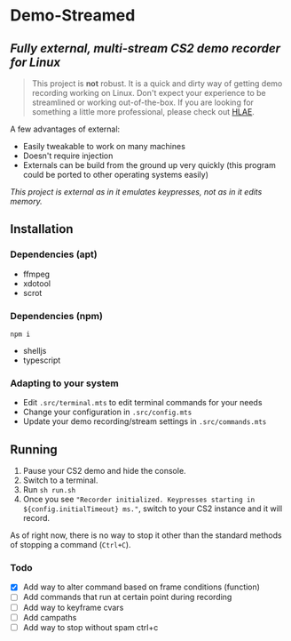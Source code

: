 # Demo-Streamed
## *Fully external, multi-stream CS2 demo recorder for Linux*

> This project is **not** robust. It is a quick and dirty way of getting demo recording working on Linux. Don't expect your experience to be streamlined or working out-of-the-box. If you are looking for something a little more professional, please check out [HLAE](https://github.com/advancedfx/advancedfx).

A few advantages of external:
- Easily tweakable to work on many machines
- Doesn't require injection
- Externals can be build from the ground up very quickly (this program could be ported to other operating systems easily)

*This project is external as in it emulates keypresses, not as in it edits memory.*


## Installation
### Dependencies (apt)
- ffmpeg
- xdotool
- scrot

### Dependencies (npm)
`npm i`
- shelljs
- typescript

### Adapting to your system
- Edit `.src/terminal.mts` to edit terminal commands for your needs
- Change your configuration in `.src/config.mts`
- Update your demo recording/stream settings in `.src/commands.mts`

## Running
1. Pause your CS2 demo and hide the console.
2. Switch to a terminal.
3. Run `sh run.sh`
4. Once you see `"Recorder initialized. Keypresses starting in ${config.initialTimeout} ms."`, switch to your CS2 instance and it will record. 

As of right now, there is no way to stop it other than the standard methods of stopping a command (`Ctrl+C`).

### Todo
- [x] Add way to alter command based on frame conditions (function)
- [ ] Add commands that run at certain point during recording
- [ ] Add way to keyframe cvars
- [ ] Add campaths
- [ ] Add way to stop without spam ctrl+c